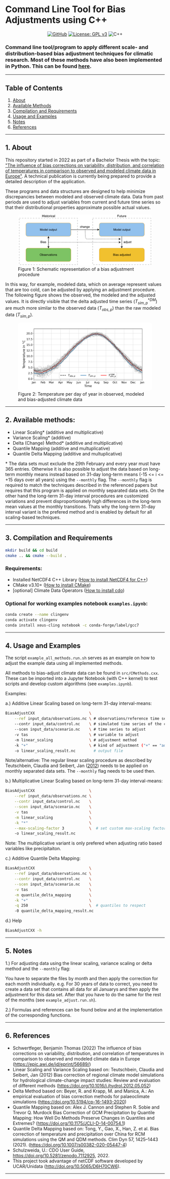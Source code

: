 # Command Line Tool for Bias Adjustments using C++

<div align="center">

[![GitHub](https://badgen.net/badge/icon/github?icon=github&label)](https://github.com/btschwertfeger/Bias-Adjustment-Cpp)
[![License: GPL v3](https://img.shields.io/badge/License-GPLv3-orange.svg)](https://www.gnu.org/licenses/gpl-3.0)
![C++](https://img.shields.io/badge/-C++-blue?logo=c%2B%2B)

</div>

### Command line tool/program to apply different scale- and distribution-based bias adjustment techniques for climatic research. Most of these methods have also been implemented in Python. This can be found [here](https://github.com/btschwertfeger/Bias-Adjustment-Python).

---

## Table of Contents

1. [ About ](#about)
2. [ Available Methods ](#methods)
3. [ Compilation and Requirements ](#compilation)
4. [ Usage and Examples ](#examples)
5. [ Notes ](#notes)
6. [ References ](#references)

---

<a name="about"></a>

## 1. About

This repository started in 2022 as part of a Bachelor Thesis with the topic: ["The influence of bias corrections on variability, distribution, and correlation of temperatures in comparison to observed and modeled climate data in Europe"](https://epic.awi.de/id/eprint/56689/). A technical publication is currently being prepared to provide a detailed description of the application.

These programs and data structures are designed to help minimize discrepancies between modeled and observed climate data. Data from past periods are used to adjust variables from current and future time series so that their distributional properties approximate possible actual values.

<figure>
  <img
  src="images/biasCdiagram.png?raw=true"
  alt="Schematic representation of a bias adjustment procedure"
  style="background-color: white; border-radius: 7px">
  <figcaption>Figure 1: Schematic representation of a bias adjustment procedure</figcaption>
</figure>

In this way, for example, modeled data, which on average represent values that are too cold, can be adjusted by applying an adjustment procedure. The following figure shows the observed, the modeled and the adjusted values. It is directly visible that the delta adjusted time series ($T^{*DM}_{sim,p}$) are much more similar to the observed data ($T_{obs,p}$) than the raw modeled data ($T_{sim,p}$).

<figure>
  <img
  src="images/dm-doy-plot.png?raw=true"
  alt="Temperature per day of year in modeled, observed and bias-adjusted climate data"
  style="background-color: white; border-radius: 7px">
  <figcaption>Figure 2: Temperature per day of year in observed, modeled and bias-adjusted climate data</figcaption>
</figure>

---

<a name="methods"></a>

## 2. Available methods:

- Linear Scaling\* (additive and multiplicative)
- Variance Scaling\* (additive)
- Delta (Change) Method\* (additive and multiplicative)
- Quantile Mapping (additive and multuplicative)
- Quantile Delta Mapping (additive and multuplicative)

\* The data sets must exclude the 29th February and every year must have 365 entries. Otherwise it is also possible to adjust the data based on long-term monthly means instead based on 31-day long-term means (-15 <= i <= +15 days over all years) using the `--monthly` flag. The `--monthly` flag is required to match the techniques described in the referenced papers but requires that this program is applied on monthly separated data sets. On the other hand the long-term 31-day interval procedures are customized variations and prevent disproportionately high differences in the long-term mean values at the monthly transitions. Thats why the long-term 31-day interval variant is the prefered method and is enabled by default for all scaling-based techniques.

---

<a name="compilation"></a>

## 3. Compilation and Requirements

```bash
mkdir build && cd build
cmake .. && cmake --build .
```

### Requirements:

- Installed NetCDF4 C++ Library ([How to install NetCDF4 for C++](https://docs.geoserver.org/stable/en/user/extensions/netcdf-out/nc4.html))
- CMake v3.10+ ([How to install CMake](https://cmake.org/install/))
- [optional] Climate Data Operators ([How to install cdo](https://www.isimip.org/protocol/preparing-simulation-files/cdo-help/))

### Optional for working examples notebook `examples.ipynb`:

```bash
conda create --name clingenv
conda activate clingenv
conda install xeus-cling notebook -c conda-forge/label/gcc7
```

---

<a name="examples"></a>

## 4. Usage and Examples

The script `example_all_methods.run.sh` serves as an example on how to adjust the example data using all implemented methods.

All methods to bias-adjust climate data can be found in `src/CMethods.cxx`. These can be imported into a Jupyter Notebook (with C++ kernel) to test scripts and develop custom algorithms (see `examples.ipynb`).

Examples:

a.) Additive Linear Scaling based on long-term 31-day interval-means:

```bash
BiasAdjustCXX                        \
    --ref input_data/observations.nc \ # observations/reference time series of the control period
    --contr input_data/control.nc    \ # simulated time series of the control period
    --scen input_data/scenario.nc    \ # time series to adjust
    -v tas                           \ # variable to adjust
    -m linear_scaling                \ # adjustment method
    -k "+"                           \ # kind of adjustment ("+" == "add" and "*" == "mult")
    -o linear_scaling_result.nc        # output file
```

Note/alternative: The regular linear scaling procedure as described by Teutschbein, Claudia and Seibert, Jan ([2012](https://doi.org/10.1016/j.jhydrol.2012.05.052)) needs to be applied on monthly separated data sets. The `--monthly` flag needs to be used then.

b.) Multiplicative Linear Scaling based on long-term 31-day interval-means:

```bash
BiasAdjustCXX                        \
    --ref input_data/observations.nc \
    --contr input_data/control.nc    \
    --scen input_data/scenario.nc    \
    -v tas                           \
    -m linear_scaling                \
    -k "*"                           \
    --max-scaling-factor 3           \  # set custom max-scaling factor to avoid unrealistic results (default: 10)
    -o linear_scaling_result.nc
```

Note: The multiplicative variant is only prefered when adjusting ratio based variables like precipitaiton.

c.) Additive Quantile Delta Mapping:

```bash
BiasAdjustCXX                        \
    --ref input_data/observations.nc \
    --contr input_data/control.nc    \
    --scen input_data/scenario.nc    \
    -v tas                           \
    -m quantile_delta_mapping        \
    -k "+"                           \
    -q 250                           \  # quantiles to respect
    -0 quantile_delta_mapping_result.nc
```

d.) Help

```bash
BiasAdjustCXX -h
```

---

<a name="notes"></a>

## 5. Notes

1.) For adjusting data using the linear scaling, variance scaling or delta method and the `--monthly` flag:

You have to separate the files by month and then apply the correction for each month individually.
e.g. For 30 years of data to correct, you need to create a data set that contains all data for all Januarys and then apply the
adjustment for this data set. After that you have to do the same for the rest of the months (see `example_adjust.run.sh`).

2.) Formulas and references can be found below and at the implementation of the corresponding functions.

---

<a name="references"></a>

## 6. References

- Schwertfeger, Benjamin Thomas (2022) The influence of bias corrections on variability, distribution, and correlation of temperatures in comparison to observed and modeled climate data in Europe (https://epic.awi.de/id/eprint/56689/)
- Linear Scaling and Variance Scaling based on: Teutschbein, Claudia and Seibert, Jan (2012) Bias correction of regional climate model simulations for hydrological climate-change impact studies: Review and evaluation of different methods (https://doi.org/10.1016/j.jhydrol.2012.05.052)
- Delta Method based on: Beyer, R. and Krapp, M. and Manica, A.: An empirical evaluation of bias correction methods for palaeoclimate simulations (https://doi.org/10.5194/cp-16-1493-2020)
- Quantile Mapping based on: Alex J. Cannon and Stephen R. Sobie and Trevor Q. Murdock Bias Correction of GCM Precipitation by Quantile Mapping: How Well Do Methods Preserve Changes in Quantiles and Extremes? (https://doi.org/10.1175/JCLI-D-14-00754.1)
- Quantile Delta Mapping based on: Tong, Y., Gao, X., Han, Z. et al. Bias correction of temperature and precipitation over China for RCM simulations using the QM and QDM methods. Clim Dyn 57, 1425–1443 (2021). (https://doi.org/10.1007/s00382-020-05447-4)
- Schulzweida, U.: CDO User Guide, https://doi.org/10.5281/zenodo.7112925, 2022.
- This project took advantage of netCDF software developed by UCAR/Unidata (http://doi.org/10.5065/D6H70CW6).

---
